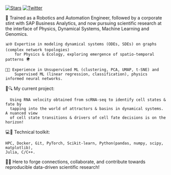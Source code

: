 [![Stars](https://img.shields.io/github/stars/anshu957?style=social)](https://github.com/anshu957/anshu957)
[![Twitter](https://img.shields.io/twitter/follow/anshulheaven?style=social)](https://twitter.com/anshulheaven)

🚀 Trained as a Robotics and Automation Engineer, followed by a corporate stint with SAP Business Analytics, 
and now pursuing scientific research at the interface of Physics, Dynamical Systems, Machine Learning and Genomics. 

    📊🌐 Expertise in modeling dynamical systems (ODEs, SDEs) on graphs (complex network topologies) 
        for Physics & Ecology, exploring emergence of spatio-temporal patterns 🌍
        
    🧠💡 Experience in Unsupervised ML (clustering, PCA, UMAP, t-SNE) and 
        Supervised ML (linear regression, classification), physics informed neural networks.

🧬🔍 My current project:

      Using RNA velocity obtained from scRNA-seq to identify cell states & fate by 
      tapping into the world of attractors & basins in dynamical systems. A nuanced view 
      of cell state transitions & drivers of cell fate decisions is on the horizon!


💻🔧 Technical toolkit: 

    HPC, Docker, Git, PyTorch, Scikit-learn, Python(pandas, numpy, scipy, matplotlib), 
    Julia, C/C++. 
     

🔗🔬 Here to forge connections, collaborate, and contribute towards reproducible data-driven scientific research! 
